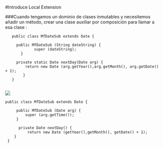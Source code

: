 #Introduce Local Extension

###Cuando tengamos un dominio de clases inmutables y necesitemos añadir un método, crear una clase auxiliar por composición para llamar a esa clase :

```
   public class MfDateSub extends Date {
   
     public MfDateSub (String dateString) {
             super (dateString);
       }

     private static Date nextDay(Date arg) {
         return new Date (arg.getYear(),arg.getMonth(), arg.getDate() + 1);
        }
   }
   
```
![](http://www.iconki.com/icons/Software-Applications/32x32-Applications-Basics/arrow_down_blue.png)

```
public class MfDateSub extends Date {

     public MfDateSub (Date arg) {
         super (arg.getTime());
     }
  
      private Date nextDay() {
          return new Date (getYear(),getMonth(), getDate() + 1);
    }
 }
 
```


